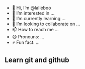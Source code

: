 - 👋 Hi, I’m @lalleboo
- 👀 I’m interested in ...
- 🌱 I’m currently learning ...
- 💞️ I’m looking to collaborate on ...
- 📫 How to reach me ...
- 😄 Pronouns: ...
- ⚡ Fun fact: ...
## Learn git and github
<!---
lalleboo/lalleboo is a ✨ special ✨ repository because its `README.md` (this file) appears on your GitHub profile.
You can click the Preview link to take a look at your changes.
--->

